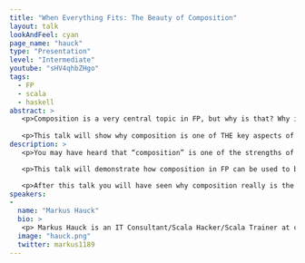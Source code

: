 ```yaml
---
title: "When Everything Fits: The Beauty of Composition"
layout: talk
lookAndFeel: cyan
page_name: "hauck"
type: "Presentation"
level: "Intermediate"
youtube: "sHV4qhbZHgo"
tags:
  - FP
  - scala
  - haskell
abstract: >
   <p>Composition is a very central topic in FP, but why is that? Why is everybody so excited about it and how can I use it to make my life easier?</p>
   
   <p>This talk will show why composition is one of THE key aspects of abstractions from FP and why this is so extremely important (and cool) in daily programming</p>
description: >
   <p>You may have heard that “composition” is one of the strengths of FP. But what exactly does that mean and how is that useful?</p>

   <p>This talk will demonstrate how composition in FP can be used to build a larger program/algorithm from small composable parts that “just fit”. We will have a look at a longer case study and slowly build up our program like a lego model with small composable parts.</p>

   <p>After this talk you will have seen why composition really is the key concept in FP and how you can use it to make your life easier. Also, you will gain an appreciation for the beauty of FP and may get the impression that Monads are overrated ;)</p> 
speakers:
-
  name: "Markus Hauck"
  bio: >
   <p> Markus Hauck is an IT Consultant/Scala Hacker/Scala Trainer at codecentric AG in Germany. He loves functional programming and languages with powerful type systems. His favorite member of One Direction is Liam, because… well that is the member at index 1, which was randomly chosen using a RNG. </p>
  image: "hauck.png"
  twitter: markus1189
---
```

